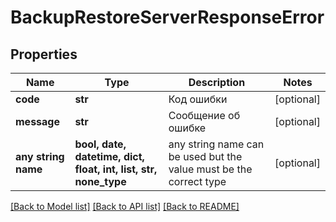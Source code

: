 # BackupRestoreServerResponseError


## Properties
Name | Type | Description | Notes
------------ | ------------- | ------------- | -------------
**code** | **str** | Код ошибки | [optional] 
**message** | **str** | Сообщение об ошибке | [optional] 
**any string name** | **bool, date, datetime, dict, float, int, list, str, none_type** | any string name can be used but the value must be the correct type | [optional]

[[Back to Model list]](../README.md#documentation-for-models) [[Back to API list]](../README.md#documentation-for-api-endpoints) [[Back to README]](../README.md)


